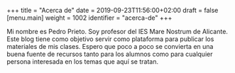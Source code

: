 +++
title = "Acerca de"
date = 2019-09-23T11:56:00+02:00
draft = false
[menu.main]
  weight = 1002
  identifier = "acerca-de"
+++

Mi nombre es Pedro Prieto. Soy profesor del IES Mare Nostrum de Alicante. Este blog tiene como objetivo servir como plataforma para publicar los materiales de mis clases. Espero que poco a poco se convierta en una buena fuente de recursos tanto para los alumnos como para cualquier persona interesada en los temas que aquí se tratan.
